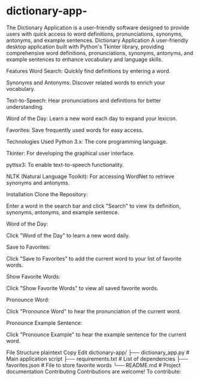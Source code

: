 # dictionary-app-
The Dictionary Application is a user-friendly software designed to provide users with quick access to word definitions, pronunciations, synonyms, antonyms, and example sentences. 
Dictionary Application
A user-friendly desktop application built with Python's Tkinter library, providing comprehensive word definitions, pronunciations, synonyms, antonyms, and example sentences to enhance vocabulary and language skills.​

Features
Word Search: Quickly find definitions by entering a word.​

Synonyms and Antonyms: Discover related words to enrich your vocabulary.​


Text-to-Speech: Hear pronunciations and definitions for better understanding.​

Word of the Day: Learn a new word each day to expand your lexicon.​

Favorites: Save frequently used words for easy access.​

Technologies Used
Python 3.x: The core programming language.​

Tkinter: For developing the graphical user interface.​

pyttsx3: To enable text-to-speech functionality.​

NLTK (Natural Language Toolkit): For accessing WordNet to retrieve synonyms and antonyms.​

Installation
Clone the Repository:



Enter a word in the search bar and click "Search" to view its definition, synonyms, antonyms, and example sentence.​

Word of the Day:

Click "Word of the Day" to learn a new word daily.​

Save to Favorites:

Click "Save to Favorites" to add the current word to your list of favorite words.​

Show Favorite Words:

Click "Show Favorite Words" to view all saved favorite words.​

Pronounce Word:

Click "Pronounce Word" to hear the pronunciation of the current word.​

Pronounce Example Sentence:

Click "Pronounce Example" to hear the example sentence for the current word.​

File Structure
plaintext
Copy
Edit
dictionary-app/
├── dictionary_app.py        # Main application script
├── requirements.txt        # List of dependencies
├── favorites.json           # File to store favorite words
└── README.md               # Project documentation
Contributing
Contributions are welcome! To contribute:​




